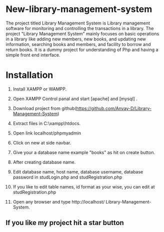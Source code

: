 # New-library-management-system

The project titled Library Management System is Library management software for monitoring and controlling the transactions in a library. The project "Library Management System" mainly focuses on basic operations in a library like adding new members, new books, and updating new information, searching books and members, and facility to borrow and return books. It is a dummy project for understanding of Php and having a simple front end interface.


# Installation

1. Install XAMPP or WAMPP.

2. Open XAMPP Control panal and start [apache] and [mysql] .

3. Download project from github(https://github.com/Anvay-D/Library-Management-System) 
    
4. Extract files in C:\\xampp\htdocs\.

5. Open link localhost/phpmyadmin

6. Click on new at side navbar.

7. Give your a database name example "books" as  hit on create button.

8. After creating database name.

9. Edit database name, host name, database username, database password in studLogin.php and studRegistration.php

10. If you like to edit table names, id format as your wise,  you can edit at studRegistration.php

11. Open any browser and type http://localhost/ Library-Management-System.

##  If you like my project hit a star button
